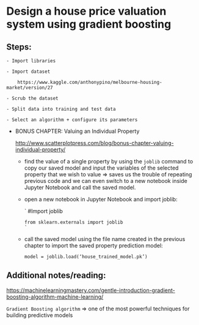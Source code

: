 # Design a house price valuation system using gradient boosting


## Steps:

    - Import libraries

    - Import dataset

        https://www.kaggle.com/anthonypino/melbourne-housing-market/version/27

    - Scrub the dataset

    - Split data into training and test data

    - Select an algorithm + configure its parameters



- BONUS CHAPTER: Valuing an Individual Property

  http://www.scatterplotpress.com/blog/bonus-chapter-valuing-individual-property/


  - find the value of a single property by using the `joblib` command to copy our saved model and input the variables of the selected property that we wish to value => saves us the trouble of repeating previous code and we can even switch to a new notebook inside Jupyter Notebook and call the saved model.


  - open a new notebook in Jupyter Notebook and import joblib:

      ` #Import joblib

        from sklearn.externals import joblib
        `

  - call the saved model using the file name created in the previous chapter to import the saved property prediction model:


      ` model = joblib.load(‘house_trained_model.pk’)
      `


## Additional notes/reading:

https://machinelearningmastery.com/gentle-introduction-gradient-boosting-algorithm-machine-learning/

`Gradient Boosting algorithm` => one of the most powerful techniques for building predictive models
